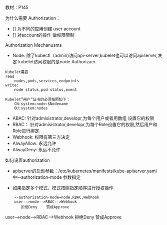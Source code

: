 
教材：P145

为什么需要 Authorization：
- [] 为不同的应用创建 user account
- [] 对account的操作 做权限限制

Authorization Mechanusms

* Node: 除了kubectl（admin)访问api-server,kubelet也可以访问apiserver,决定 kubelet访问权限的是node Authorizaer.
```
Kubelet需要
read
    nodes,pods,services,endpoints
write:
    node status,pod status,event

Kubelet”用户“证书的必须按照如下：
    CN:system:node:$Nodename
    OU:system:nodes
```
* ABAC:  针对admisistrator,developr,为每个用户或者用数组 设置它的权限
* RBAC： 针对admisistrator,developr,为每个Role设置它的权限,然后用户和Role进行绑定.
* Webhook: 权限有第三方决定
* AlwayAllow: 永远允许
* AlwayDeny: 永远不允许


如何设置authorization
* apiserver的启动参数：/etc/kubernetes/manifests/kube-apiserver.yaml 中--authorization-mode 参数指定

* 如果指定多个模式，模式按照指定顺序进行授权操作
```
    --authorization-mode=node,RBAC,Webhook
    user-->node-->RBAC-->Webhook
       拒绝Deny    赞成Approve
```

user-->node-->RBAC-->Webhook
       拒绝Deny    赞成Approve